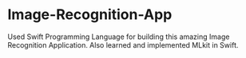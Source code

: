 # Image-Recognition-App
Used Swift Programming Language for building this amazing Image Recognition Application. Also learned and implemented MLkit in Swift.
